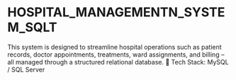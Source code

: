 # HOSPITAL_MANAGEMENTN_SYSTEM_SQLT
This system is designed to streamline hospital operations such as patient records, doctor appointments, treatments, ward assignments, and billing – all managed through a structured relational database. 🔹 Tech Stack: MySQL / SQL Server
